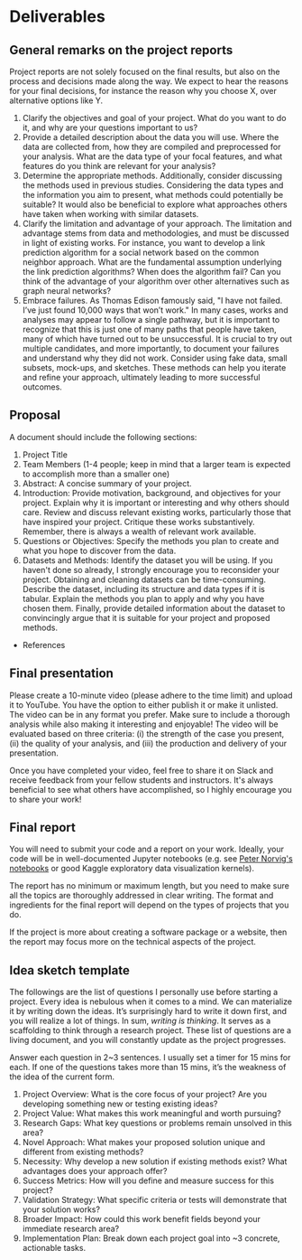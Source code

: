 # Deliverables


## General remarks on the project reports

Project reports are not solely focused on the final results, but also on the process and decisions made along the way. We expect to hear the reasons for your final decisions, for instance the reason why you choose X, over alternative options like Y.

1. Clarify the objectives and goal of your project. What do you want to do it, and why are your questions important to us?
2. Provide a detailed description about the data you will use. Where the data are collected from, how they are compiled and preprocessed for your analysis. What are the data type of your focal features, and what features do you think are relevant for your analysis?
3. Determine the appropriate methods. Additionally, consider discussing the methods used in previous studies. Considering the data types and the information you aim to present, what methods could potentially be suitable? It would also be beneficial to explore what approaches others have taken when working with similar datasets.
4. Clarify the limitation and advantage of your approach. The limitation and advantage stems from data and methodologies, and must be discussed in light of existing works. For instance, you want to develop a link prediction algorithm for a social network based on the common neighbor approach. What are the fundamental assumption underlying the link prediction algorithms? When does the algorithm fail? Can you think of the advantage of your algorithm over other alternatives such as graph neural networks?
5. Embrace failures. As Thomas Edison famously said, "I have not failed. I’ve just found 10,000 ways that won’t work." In many cases, works and analyses may appear to follow a single pathway, but it is important to recognize that this is just one of many paths that people have taken, many of which have turned out to be unsuccessful. It is crucial to try out multiple candidates, and more importantly, to document your failures and understand why they did not work. Consider using fake data, small subsets, mock-ups, and sketches. These methods can help you iterate and refine your approach, ultimately leading to more successful outcomes.

## Proposal

A document should include the following sections:

1. Project Title
2. Team Members (1-4 people; keep in mind that a larger team is expected to accomplish more than a smaller one)
3. Abstract: A concise summary of your project.
4. Introduction: Provide motivation, background, and objectives for your project. Explain why it is important or interesting and why others should care. Review and discuss relevant existing works, particularly those that have inspired your project. Critique these works substantively. Remember, there is always a wealth of relevant work available.
5. Questions or Objectives: Specify the methods you plan to create and what you hope to discover from the data.
6. Datasets and Methods: Identify the dataset you will be using. If you haven't done so already, I strongly encourage you to reconsider your project. Obtaining and cleaning datasets can be time-consuming. Describe the dataset, including its structure and data types if it is tabular. Explain the methods you plan to apply and why you have chosen them. Finally, provide detailed information about the dataset to convincingly argue that it is suitable for your project and proposed methods.
- References

## Final presentation

Please create a 10-minute video (please adhere to the time limit) and upload it to YouTube. You have the option to either publish it or make it unlisted. The video can be in any format you prefer. Make sure to include a thorough analysis while also making it interesting and enjoyable! The video will be evaluated based on three criteria: (i) the strength of the case you present, (ii) the quality of your analysis, and (iii) the production and delivery of your presentation.

Once you have completed your video, feel free to share it on Slack and receive feedback from your fellow students and instructors. It's always beneficial to see what others have accomplished, so I highly encourage you to share your work!

## Final report

You will need to submit your code and a report on your work. Ideally, your code will be in well-documented Jupyter notebooks (e.g. see [Peter Norvig's notebooks](http://norvig.com/ipython/) or good Kaggle exploratory data visualization kernels).

The report has no minimum or maximum length, but you need to make sure all the topics are thoroughly addressed in clear writing. The format and ingredients for the final report will depend on the types of projects that you do.

If the project is more about creating a software package or a website, then the report may focus more on the technical aspects of the project.

## Idea sketch template

The followings are the list of questions I personally use before starting a project. Every idea is nebulous when it comes to a mind. We can materialize it by writing down the ideas. It’s surprisingly hard to write it down first, and you will realize a lot of things. In sum, *writing is thinking*. It serves as a scaffolding to think through a research project. These list of questions are a living document, and you will constantly update as the project progresses.

Answer each question in 2~3 sentences. I usually set a timer for 15 mins for each. If one of the questions takes more than 15 mins, it’s the weakness of the idea of the current form.

1. Project Overview: What is the core focus of your project? Are you developing something new or testing existing ideas?
2. Project Value: What makes this work meaningful and worth pursuing?
3. Research Gaps: What key questions or problems remain unsolved in this area?
4. Novel Approach: What makes your proposed solution unique and different from existing methods?
5. Necessity: Why develop a new solution if existing methods exist? What advantages does your approach offer?
6. Success Metrics: How will you define and measure success for this project?
7. Validation Strategy: What specific criteria or tests will demonstrate that your solution works?
8. Broader Impact: How could this work benefit fields beyond your immediate research area?
9. Implementation Plan: Break down each project goal into ~3 concrete, actionable tasks.